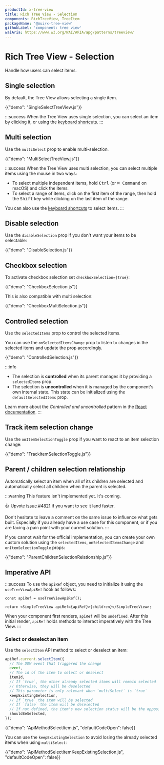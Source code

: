 ```yaml
---
productId: x-tree-view
title: Rich Tree View - Selection
components: RichTreeView, TreeItem
packageName: '@mui/x-tree-view'
githubLabel: 'component: tree view'
waiAria: https://www.w3.org/WAI/ARIA/apg/patterns/treeview/
---
```


# Rich Tree View - Selection

<p class="description">Handle how users can select items.</p>

## Single selection

By default, the Tree View allows selecting a single item.

{{"demo": "SingleSelectTreeView.js"}}

:::success
When the Tree View uses single selection, you can select an item by clicking it,
or using the [keyboard shortcuts](/x/react-tree-view/accessibility/#on-single-select-trees).
:::

## Multi selection

Use the `multiSelect` prop to enable multi-selection.

{{"demo": "MultiSelectTreeView.js"}}

:::success
When the Tree View uses multi selection, you can select multiple items using the mouse in two ways:

- To select multiple independent items, hold <kbd class="key">Ctrl</kbd> (or <kbd class="key">⌘ Command</kbd> on macOS) and click the items.
- To select a range of items, click on the first item of the range, then hold the <kbd class="key">Shift</kbd> key while clicking on the last item of the range.

You can also use the [keyboard shortcuts](/x/react-tree-view/accessibility/#on-multi-select-trees) to select items.
:::

## Disable selection

Use the `disableSelection` prop if you don't want your items to be selectable:

{{"demo": "DisableSelection.js"}}

## Checkbox selection

To activate checkbox selection set `checkboxSelection={true}`:

{{"demo": "CheckboxSelection.js"}}

This is also compatible with multi selection:

{{"demo": "CheckboxMultiSelection.js"}}

## Controlled selection

Use the `selectedItems` prop to control the selected items.

You can use the `onSelectedItemsChange` prop to listen to changes in the selected items and update the prop accordingly.

{{"demo": "ControlledSelection.js"}}

:::info

- The selection is **controlled** when its parent manages it by providing a `selectedItems` prop.
- The selection is **uncontrolled** when it is managed by the component's own internal state. This state can be initialized using the `defaultSelectedItems` prop.

Learn more about the _Controlled and uncontrolled_ pattern in the [React documentation](https://react.dev/learn/sharing-state-between-components#controlled-and-uncontrolled-components).
:::

## Track item selection change

Use the `onItemSelectionToggle` prop if you want to react to an item selection change:

{{"demo": "TrackItemSelectionToggle.js"}}

## Parent / children selection relationship

Automatically select an item when all of its children are selected and automatically select all children when the parent is selected.

:::warning
This feature isn't implemented yet. It's coming.

👍 Upvote [issue #4821](https://github.com/mui/mui-x/issues/4821) if you want to see it land faster.

Don't hesitate to leave a comment on the same issue to influence what gets built.
Especially if you already have a use case for this component,
or if you are facing a pain point with your current solution.
:::

If you cannot wait for the official implementation,
you can create your own custom solution using the `selectedItems`,
`onSelectedItemsChange` and `onItemSelectionToggle` props:

{{"demo": "ParentChildrenSelectionRelationship.js"}}

## Imperative API

:::success
To use the `apiRef` object, you need to initialize it using the `useTreeViewApiRef` hook as follows:

```tsx
const apiRef = useTreeViewApiRef();

return <SimpleTreeView apiRef={apiRef}>{children}</SimpleTreeView>;
```

When your component first renders, `apiRef` will be `undefined`.
After this initial render, `apiRef` holds methods to interact imperatively with the Tree View.
:::

### Select or deselect an item

Use the `selectItem` API method to select or deselect an item:

```ts
apiRef.current.selectItem({
  // The DOM event that triggered the change
  event,
  // The id of the item to select or deselect
  itemId,
  // If `true`, the other already selected items will remain selected
  // Otherwise, they will be deselected
  // This parameter is only relevant when `multiSelect` is `true`
  keepExistingSelection,
  // If `true` the item will be selected
  // If `false` the item will be deselected
  // If not defined, the item's new selection status will be the opposite of its current one
  shouldBeSelected,
});
```

{{"demo": "ApiMethodSelectItem.js", "defaultCodeOpen": false}}

You can use the `keepExistingSelection` to avoid losing the already selected items when using `multiSelect`:

{{"demo": "ApiMethodSelectItemKeepExistingSelection.js", "defaultCodeOpen": false}}
